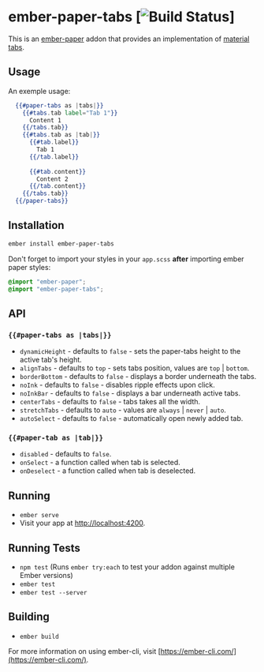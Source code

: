 # ember-paper-tabs [![Build Status](https://travis-ci.org/cogniteev/ember-paper-tabs.svg?branch=master)]

This is an [ember-paper](https://github.com/miguelcobain/ember-paper) addon that provides an implementation of [material tabs](https://material.io/guidelines/components/tabs.html).

## Usage

An exemple usage:

```hbs
  {{#paper-tabs as |tabs|}}
    {{#tabs.tab label="Tab 1"}}
      Content 1
    {{/tabs.tab}}
    {{#tabs.tab as |tab|}}
      {{#tab.label}}
        Tab 1      
      {{/tab.label}}
      
      {{#tab.content}}
        Content 2
      {{/tab.content}}
    {{/tabs.tab}}
  {{/paper-tabs}}
```

## Installation

```bash
ember install ember-paper-tabs
```

Don't forget to import your styles in your `app.scss` **after** importing ember paper styles:

```scss
@import "ember-paper";
@import "ember-paper-tabs";
```
## API

### `{{#paper-tabs as |tabs|}}`

- `dynamicHeight` - defaults to `false` - sets the paper-tabs height to the active tab's height.
- `alignTabs`  - defaults to `top` - sets tabs position, values are `top` | `bottom`.
- `borderBottom`  - defaults to `false` -  displays a border underneath the tabs.
- `noInk` - defaults to `false` -  disables ripple effects upon click.
- `noInkBar` - defaults to `false` - displays a bar underneath active tabs.
- `centerTabs` - defaults to `false` - tabs takes all the width.
- `stretchTabs` - defaults to `auto` - values are `always` | `never` | `auto`.
- `autoSelect` - defaults to `false` - automatically open newly added tab.

### `{{#paper-tab as |tab|}}`

- `disabled` - defaults to `false`.
- `onSelect` - a function called when tab is selected.
- `onDeselect` - a function called when tab is deselected.

## Running

* `ember serve`
* Visit your app at [http://localhost:4200](http://localhost:4200).

## Running Tests

* `npm test` (Runs `ember try:each` to test your addon against multiple Ember versions)
* `ember test`
* `ember test --server`

## Building

* `ember build`

For more information on using ember-cli, visit [https://ember-cli.com/](https://ember-cli.com/).
